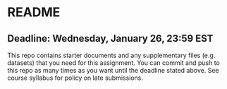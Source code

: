 # README

## Deadline: Wednesday, January 26, 23:59 EST

This repo contains starter documents and any supplementary files (e.g. datasets) that you need for this assignment.
You can commit and push to this repo as many times as you want until the deadline stated above.
See course syllabus for policy on late submissions.
